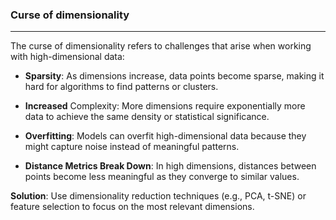 ### Curse of dimensionality

---


The curse of dimensionality refers to challenges that arise when working with high-dimensional data:

- **Sparsity**: As dimensions increase, data points become sparse, making it hard for algorithms to find patterns or clusters.

- **Increased** Complexity: More dimensions require exponentially more data to achieve the same density or statistical significance.

- **Overfitting**: Models can overfit high-dimensional data because they might capture noise instead of meaningful patterns.

- **Distance Metrics Break Down**: In high dimensions, distances between points become less meaningful as they converge to similar values.

**Solution**: Use dimensionality reduction techniques (e.g., PCA, t-SNE) or feature selection to focus on the most relevant dimensions.